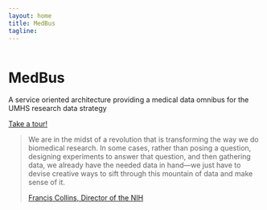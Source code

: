 ```yaml
---
layout: home
title: MedBus
tagline:
---
```

<div class="row">
    <div class="col-md-8">
        <img class="img-responsive img-rounded" src="http://placehold.it/900x350" alt="">
    </div>
    <!-- /.col-md-8 -->
    <div class="col-md-4">
        <h1>MedBus</h1>
        <p>A service oriented architecture providing a medical data omnibus for the UMHS research data strategy</p>
        <a class="btn btn-primary btn-lg" href="#">Take a tour!</a>
    </div>
    <!-- /.col-md-4 -->
</div>

<div class="row">
<blockquote>
    <p> We are in the midst of a revolution that is transforming the way we do biomedical research. In some cases, rather than posing a question, designing experiments to answer that question, and then gathering data, we already have the needed data in hand—we just have to devise creative ways to sift through this mountain of data and make sense of it.</p>
	<footer>
	<a href=" http://directorsblog.nih.gov/2014/05/06/mining-the-big-data-mountain/">
	Francis Collins, Director of the NIH
	</a>
	</footer>
    </blockquote>
</div>

<!-- potential quotes below.-->
<!--
"Data creation in today’s research is exponentially more rapid than anything we anticipated even a decade ago. The potential of these data, when used effectively, is quite astounding." -- Francis Collins


"As a scientist, you're not supposed to make decisions without the data."
Francis Collins
Read more at http://www.brainyquote.com/search_results.html#gsj1VVwCpjeK3xjj.99

"We are at a point in history where Big Data should not intimidate, but inspire us. We are in the midst of a revolution that is transforming the way we do biomedical research. In some cases, rather than posing a question, designing experiments to answer that question, and then gathering data, we already have the needed data in hand—we just have to devise creative ways to sift through this mountain of data and make sense of it." -- Francis Collins, http://directorsblog.nih.gov/2014/05/06/mining-the-big-data-mountain/





"Big Data represents the emergence of the digital enterprise—the ability for an organization to take full advantage of its digital assets."
"Becoming a Digital Enterprise represents a challenge for many institutions since their organizational structures make widespread data integration and analysis difficult"
"thanks to the Digital Enterprise, pooled knowledge can lead to a distinct advantage"
Philip E. Bourne
http://jamia.oxfordjournals.org/content/21/2/194



"Your task is not to foresee the future, but to enable it."
Citadelle or The Wisdom of the Sands (1948)



"It's not enough to just put the data out there. Its really about being fair and by that I mean you have got to be able to find the data, access it, interoperate and reuse it."



-->
